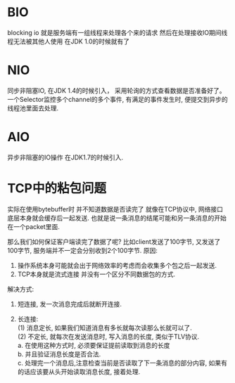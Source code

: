 # BIO
blocking io
就是服务端有一组线程来处理各个来的请求
然后在处理接收IO期间线程无法被其他人使用
在JDK 1.0的时候就有了

# NIO
同步非阻塞IO, 在JDK 1.4的时候引入， 采用轮询的方式查看数据是否准备好了。
一个Selector监控多个channel的多个事件, 有满足的事件发生时, 便提交到异步的线程池里面去处理.

# AIO
异步非阻塞的IO操作 在JDK1.7的时候引入.


# TCP中的粘包问题
实际在使用bytebuffer时 并不知道数据是否读完了
就像在TCP协议中, 网络接口底层本身就会缓存后一起发送.
也就是说一条消息的结尾可能和另一条消息的开始在一个packet里面.

那么我们如何保证客户端读完了数据了呢?
比如client发送了100字节, 又发送了100字节, 服务端并不一定会分别收到2个100字节.
原因: 
1. 操作系统本身可能就会出于网络效率的考虑而会收集多个包之后一起发送.
2. TCP本身就是流式连接 并没有一个区分不同数据包的方式.
      
解决方式:
1. 短连接, 发一次消息完成后就断开连接.

2. 长连接:<br>
  (1) 消息定长, 如果我们知道消息有多长就每次读那么长就可以了.<br>
  (2) 不定长, 就每次在发送消息时, 写入消息的长度, 类似于TLV协议.<br>
        a. 在使用这种方式时, 必须要保证提前读取到消息的长度<br>
        b. 并且验证消息长度是否合法.<br>
        c. 处理完一个消息后,注意检查当前是否读取了下一条消息的部分内容, 如果有的话应该要从头开始读取消息长度, 接着处理.<br>

